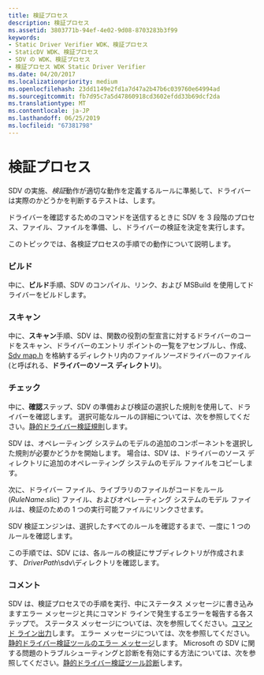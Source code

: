 ```yaml
---
title: 検証プロセス
description: 検証プロセス
ms.assetid: 3803771b-94ef-4e02-9d08-8703283b3f99
keywords:
- Static Driver Verifier WDK、検証プロセス
- StaticDV WDK、検証プロセス
- SDV の WDK、検証プロセス
- 検証プロセス WDK Static Driver Verifier
ms.date: 04/20/2017
ms.localizationpriority: medium
ms.openlocfilehash: 23dd1149e2fd1a7d47a2b47b6c039760e64994ad
ms.sourcegitcommit: fb7d95c7a5d47860918cd3602efdd33b69dcf2da
ms.translationtype: MT
ms.contentlocale: ja-JP
ms.lasthandoff: 06/25/2019
ms.locfileid: "67381798"
---
```

# <a name="verification-process"></a>検証プロセス


SDV の実施、*検証*動作が適切な動作を定義するルールに準拠して、ドライバーは実際のかどうかを判断するテストは、します。

ドライバーを確認するためのコマンドを送信するときに SDV を 3 段階のプロセス、ファイル、ファイルを準備、し、ドライバーの検証を決定を実行します。

このトピックでは、各検証プロセスの手順での動作について説明します。

### <a name="span-idbuildspanspan-idbuildspanbuild"></a><span id="build"></span><span id="BUILD"></span>ビルド

中に、**ビルド**手順、SDV のコンパイル、リンク、および MSBuild を使用してドライバーをビルドします。

### <a name="span-idscanspanspan-idscanspanscan"></a><span id="scan"></span><span id="SCAN"></span>スキャン

中に、**スキャン**手順、SDV は、関数の役割の型宣言に対するドライバーのコードをスキャン、ドライバーのエントリ ポイントの一覧をアセンブルし、作成、 [Sdv map.h](sdv-map-h.md) を格納するディレクトリ内のファイル*ソース*ドライバーのファイル (と呼ばれる、**ドライバーのソース ディレクトリ**)。

### <a name="span-idcheckspanspan-idcheckspancheck"></a><span id="check"></span><span id="CHECK"></span>チェック

中に、**確認**ステップ、SDV の準備および検証の選択した規則を使用して、ドライバーを確認します。 選択可能なルールの詳細については、次を参照してください。[静的ドライバー検証規則](https://docs.microsoft.com/windows-hardware/drivers/ddi/content/index)します。

SDV は、オペレーティング システムのモデルの追加のコンポーネントを選択した規則が必要かどうかを開始します。 場合は、SDV は、ドライバーのソース ディレクトリに追加のオペレーティング システムのモデル ファイルをコピーします。

次に、ドライバー ファイル、ライブラリのファイルがコードをルール (*RuleName*.slic) ファイル、およびオペレーティング システムのモデル ファイルは、検証のための 1 つの実行可能ファイルにリンクさせます。

SDV 検証エンジンは、選択したすべてのルールを確認するまで、一度に 1 つのルールを確認します。

この手順では、SDV には、各ルールの検証にサブディレクトリが作成されます、 *DriverPath*\\sdv\\ディレクトリを確認します。

### <a name="span-idcommentspanspan-idcommentspancomment"></a><span id="comment"></span><span id="COMMENT"></span>コメント

SDV は、検証プロセスでの手順を実行、中にステータス メッセージに書き込みますエラー メッセージと共にコマンド ラインで発生するエラーを報告する各ステップで。 ステータス メッセージについては、次を参照してください。[コマンド ライン出力](command-line-output.md)します。 エラー メッセージについては、次を参照してください。[静的ドライバー検証ツールのエラー メッセージ](static-driver-verifier-error-messages.md)します。 Microsoft の SDV に関する問題のトラブルシューティングと診断を有効にする方法については、次を参照してください。[静的ドライバー検証ツール診断](static-driver-verifier-diagnostics.md)します。

 

 





